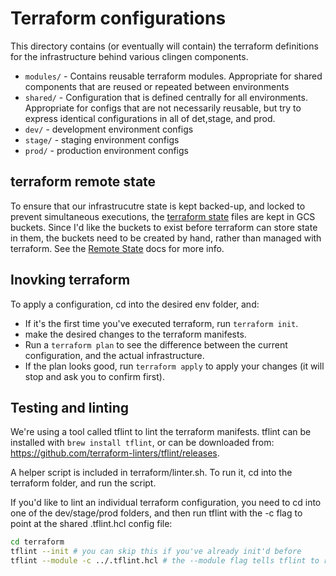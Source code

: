 # Terraform configurations

This directory contains (or eventually will contain) the terraform definitions for the infrastructure behind various clingen components.

- `modules/` - Contains reusable terraform modules. Appropriate for shared components that are reused or repeated between environments
- `shared/` - Configuration that is defined centrally for all environments. Appropriate for configs that are not necessarily reusable, but try to express identical configurations in all of det,stage, and prod.
- `dev/` - development environment configs
- `stage/` - staging environment configs
- `prod/` - production environment configs

## terraform remote state

To ensure that our infrastrucutre state is kept backed-up, and locked to prevent simultaneous executions, the [terraform state](https://www.terraform.io/docs/language/state/index.html) files are kept in GCS buckets. Since I'd like the buckets to exist before terraform can store state in them, the buckets need to be created by hand, rather than managed with terraform. See the [Remote State](https://www.terraform.io/docs/language/settings/backends/gcs.html) docs for more info.

## Inovking terraform

To apply a configuration, cd into the desired env folder, and:

- If it's the first time you've executed terraform, run `terraform init`.
- make the desired changes to the terraform manifests.
- Run a `terraform plan` to see the difference between the current configuration, and the actual infrastructure.
- If the plan looks good, run `terraform apply` to apply your changes (it will stop and ask you to confirm first). 

## Testing and linting

We're using a tool called tflint to lint the terraform manifests. tflint can be installed with `brew install tflint`, or can be downloaded from: https://github.com/terraform-linters/tflint/releases.

A helper script is included in terraform/linter.sh. To run it, cd into the terraform folder, and run the script.

If you'd like to lint an individual terraform configuration, you need to cd into one of the dev/stage/prod folders, and then run tflint with the -c flag to point at the shared .tflint.hcl config file:

```bash
cd terraform
tflint --init # you can skip this if you've already init'd before
tflint --module -c ../.tflint.hcl # the --module flag tells tflint to recurse referenced modules
```
